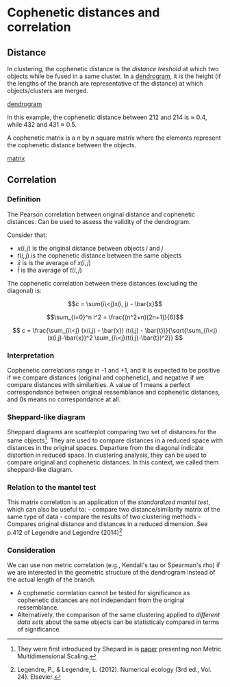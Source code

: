 # Cophenetic distances and correlation

## Distance
In clustering, the cophenetic distance is the *distance treshold* at which two objects while be fused in a same cluster. 
In a [dendrogram](../18), it is the height (if the lengths of the branch are representative of the distance) at which objects/clusters are merged.

[dendrogram](./dendrogram.png)

In this example, the cophenetic distance between 212 and 214 is $\approx$ 0.4, while 432 and 431 $\approx$ 0.5. 

A cophenetic matrix is a $n$ by $n$ square matrix where the elements represent the cophenetic distance between the objects.

[matrix](./matrix.png)

## Correlation
### Definition
The Pearson correlation between original distance and cophenetic
distances. Can be used to assess the validity of the dendrogram.

Consider that:
- $x(i, j)$ is the original distance between objects $i$ and $j$
- $t(i, j)$ is the cophenetic distance between the same objects
- $\bar{x}$ is is the average of $x(i, j)$
- $\bar{t}$ is the average of $t(i, j)$

The cophenetic correlation between these distances (excluding the
diagonal) is:

$$c = \sum{i\<j}x(i, j) - \bar{x}$$

$$\sum_{i=0}^n i^2 = \frac{(n^2+n)(2n+1)}{6}$$

$$ c = \frac{\sum_{i\<j} (x(i,j) - \bar{x}) (t(i,j) - \bar{t})}{\sqrt{\sum_{i\<j}(x(i,j)-\bar{x})^2 \sum_{i\<j}(t(i,j)-\bar{t})^2}} $$

### Interpretation
Cophenetic correlations range in -1 and +1, and it is expected to be positive if we compare distances (original and cophenetic), and negative if we compare distances with similarities. A value of 1 means a perfect correspondance between original ressemblance and cophenetic distances, and 0s means no correspondance at all.

### Sheppard-like diagram
Sheppard diagrams are scatterplot comparing two set of distances for the
same objects[^ref1]. They are used to compare distances in a reduced space
with distances in the original spaces. Departure from the diagonal indicate distortion in reduced space. 
In clustering analysis, they can be used to compare original and
cophenetic distances. In this context, we called them sheppard-like diagram.

### Relation to the mantel test
This matrix correlation is an application of the *standardized mantel test*, which can also be useful to:
	- compare two distance/similarity matrix of the same type of data
	- compare the  results of two clustering methods
	- Compares original distance and distances in a reduced dimension.
See p.412 of Legendre and Legendre (2014)[^ref2]

### Consideration
 We can use non metric correlation (e.g., Kendall's tau or Spearman's rho) if we are interested in the geometric structure of the dendrogram instead of the actual length of the branch.
- A cophenetic correlation cannot be tested for significance as cophenetic distances are not independant from the original ressemblance.
- Alternatively, the comparison of the same clustering applied to *different data sets* about the same objects can be statisticaly compared in terms of significance.

[^ref1]: They were first introduced by Shepard in is [paper](https://link.springer.com/article/10.1007/BF02289621) presenting non Metric Multidimensional Scaling. 
[^ref2]: Legendre, P., & Legendre, L. (2012). Numerical ecology (3rd ed., Vol. 24). Elsevier.


